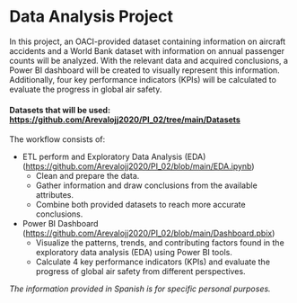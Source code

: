 # Data Analysis Project

In this project, an OACI-provided dataset containing information on aircraft accidents and a World Bank dataset with information on annual 
passenger counts will be analyzed. With the relevant data and acquired conclusions, a Power BI dashboard will be created to visually 
represent this information. Additionally, four key performance indicators (KPIs) will be calculated to evaluate the progress in global air 
safety.

#### Datasets that will be used: https://github.com/Arevalojj2020/PI_02/tree/main/Datasets

The workflow consists of: 
- ETL perform and Exploratory Data Analysis (EDA) (https://github.com/Arevalojj2020/PI_02/blob/main/EDA.ipynb)
    + Clean and prepare the data. 
    + Gather information and draw conclusions from the available attributes. 
    + Combine both provided datasets to reach more accurate conclusions.
- Power BI Dashboard (https://github.com/Arevalojj2020/PI_02/blob/main/Dashboard.pbix)
    + Visualize the patterns, trends, and contributing factors found in the exploratory data analysis (EDA) using Power BI tools. 
    + Calculate 4 key performance indicators (KPIs) and evaluate the progress of global air safety from different perspectives.

*The information provided in Spanish is for specific personal purposes.*
